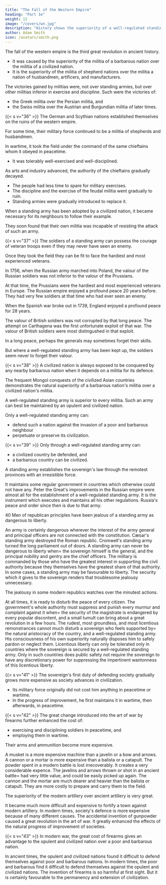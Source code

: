 ```yaml
---
title: "The Fall of the Western Empire"
heading: "Part 1e"
weight: 12
image: "/covers/wn.jpg"
description: "History shows the superiority of a well-regulated standing army over a militia"
author: Adam Smith
icon: /avatars/smith.png
---
```





The fall of the western empire is the third great revolution in ancient <!-- human affairs. recorded in  --> history.
- It was caused by the superiority of the militia of a barbarous nation over the militia of a civilized nation.
- It is the superiority of the militia of shepherd nations over the militia a nation of husbandmen, artificers, and manufacturers.

The victories gained by militias were, not over standing armies, but over other militias inferior in exercise and discipline. Such were the victories of:
- the Greek militia over the Persian militia, and
- the Swiss militia over the Austrian and Burgundian militia of later times.


{{< s v="36" >}} The German and Scythian nations established themselves on the ruins of the western empire.

For some time, their military force continued to be a militia of shepherds and husbandmen.

In wartime, it took the field under the command of the same chieftains whom it obeyed in peacetime.
- It was tolerably well-exercised and well-disciplined.

As arts and industry advanced, the authority of the chieftains gradually decayed.
- The people had less time to spare for military exercises.
- The discipline and the exercise of the feudal militia went gradually to ruin.
- Standing armies were gradually introduced to replace it.

When a standing army has been adopted by a civilized nation, it became necessary for its neighbours to follow their example.

They soon found that their own militia was incapable of resisting the attack of such an army.


{{< s v="37" >}} The soldiers of a standing army can possess the courage of veteran troops even if they may never have seen an enemy.

Once they took the field they can be fit to face the hardiest and most experienced veterans.

In 1756, when the Russian army marched into Poland, the valour of the Russian soldiers was not inferior to the valour of the Prussians.

At that time, the Prussians were the hardiest and most experienced veterans in Europe.
The Russian empire enjoyed a profound peace 20 years before.
    They had very few soldiers at that time who had ever seen an enemy.

When the Spanish war broke out in 1739, England enjoyed a profound peace for 28 years.

The valour of British soldiers was not corrupted by that long peace.
The attempt on Carthagena was the first unfortunate exploit of that war.
The valour of British soldiers were most distingushed in that exploit.

In a long peace, perhaps the generals may sometimes forget their skills.

But where a well-regulated standing army has been kept up, the soldiers seem never to forget their valour.


{{< s v="38" >}} A civilized nation is always exposed to be conquered by any nearby barbarous nation when it depends on a militia for its defence.

The frequent Mongol conquests of the civilized Asian countries demonstrates the natural superiority of a barbarous nation's militia over a civilized nation's militia.

A well-regulated standing army is superior to every militia. Such an army can best be maintained by an opulent and civilized nation.

Only a well-regulated standing army can:
- defend such a nation against the invasion of a poor and barbarous neighbour
- perpetuate or preserve its civilization.


{{< s v="39" >}} Only through a well-regulated standing army can:
- a civilized country be defended, and
- a barbarous country can be civilized.

A standing army establishes the sovereign's law through the remotest provinces with an irresistible force.

It maintains some regular government in countries which otherwise could not have any.
Peter the Great's improvements in the Russian empire were almost all for the establishment of a well-regulated standing army.
It is the instrument which executes and maintains all his other regulations.
Russia's peace and order since then is due to that army.

40 Men of republican principles have been jealous of a standing army as dangerous to liberty.

An army is certainly dangerous wherever the interest of the army general and principal officers are not connected with the constitution.
    Cæsar's standing army destroyed the Roman republic.
    Cromwell's standing army turned the long parliament out of doors.
A standing army can never be dangerous to liberty when= 
    the sovereign himself is the general, and
    the principal nobility and gentry are the chief officers.
The military is commanded by those who have the greatest interest in supporting the civil authority because they themselves have the greatest share of that authority.
    In some cases, a standing army may be favourable to liberty.
    The security which it gives to the sovereign renders that troublesome jealousy unnecessary.

The jealousy in some modern republics watches over the minutest actions.

At all times, it is ready to disturb the peace of every citizen.
The government's whole authority must suppress and punish every murmur and complaint against it when= 
    the security of the magistrate is endangered by every popular discontent, and
    a small tumult can bring about a great revolution in a few hours.
The rudest, most groundless, and most licentious remonstrances cannot much disturb a sovereign who feels supported by= 
    the natural aristocracy of the country, and
    a well-regulated standing army.
His consciousness of his own superiority naturally disposes him to safely pardon or neglect them.
    Licentious liberty can only be tolerated only in countries where the sovereign is secured by a well-regulated standing army.
Only in such countries does public safety not require the sovereign to have any discretionary power for suppressing the impertinent wantonness of this licentious liberty.


{{< s v="41" >}} The sovereign's first duty of defending society gradually grows more expensive as society advances in civilization.
- Its military force originally did not cost him anything in peacetime or wartime.
- In the progress of improvement, he first maintains it in wartime, then afterwards, in peacetime.


{{< s v="42" >}} The great change introduced into the art of war by firearms further enhanced the cost of:
- exercising and disciplining soldiers in peacetime, and
- employing them in wartime.

Their arms and ammunition become more expensive.

A musket is a more expensive machine than a javelin or a bow and arrows.
    A cannon or a mortar is more expensive than a balista or a catapult.
The powder spent in a modern battle is lost irrecoverably.
    It creates a very considerable expence.
The javelins and arrows thrown or shot in an ancient battle= 
    had very little value, and
    could be easily picked up again.
The cannon and the mortar are much dearer and heavier than the balista or catapult.
    They are more costly to prepare and carry them to the field.

The superiority of the modern artillery over ancient artillery is very great.

It became much more difficult and expensive to fortify a town against modern artillery.
In modern times, society's defence is more expensive because of many different causes.
The accidental invention of gunpowder caused a great revolution in the art of war.
    It greatly enhanced the effects of the natural progress of improvement of societies.


{{< s v="43" >}} In modern war, the great cost of firearms gives an advantage to the opulent and civilized nation over a poor and barbarous nation.

In ancient times, the opulent and civilized nations found it difficult to defend themselves against poor and barbarous nations.
In modern times, the poor and barbarous find it difficult to defend themselves against the opulent and civilized nations.
The invention of firearms is so harmful at first sight.
    But it is certainly favourable to the permanency and extension of civilization.

